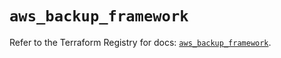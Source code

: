 # `aws_backup_framework`

Refer to the Terraform Registry for docs: [`aws_backup_framework`](https://registry.terraform.io/providers/hashicorp/aws/5.60.0/docs/resources/backup_framework).
